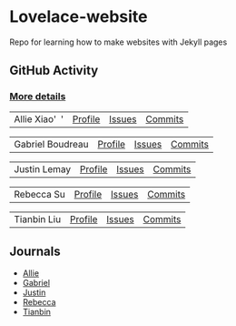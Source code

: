 # Lovelace-website
Repo for learning how to make websites with Jekyll pages

## GitHub Activity
### <a href="https://github.com/TheRadRabbidRabbit/Team-Lovelace" target="_blank">More details</a>
<table>
  <tr>
    <td>Allie Xiao' '      </td>
    <td><a href="https://github.com/xiaoa0" target="_blank">Profile</a></td>
    <td><a href="https://github.com/TheRadRabbidRabbit/Team-Lovelace/issues/assigned/xiaoa0" target="_blank">Issues</a></td>
    <td><a href="https://github.com/TheRadRabbidRabbit/Team-Lovelace/commits?author=xiaoa0" target="_blank">Commits</a></td>  
  </tr>
</table>
<table>
  <tr>
    <td>Gabriel Boudreau</td>
    <td><a href="https://github.com/Gabrielboudreau" target="_blank">Profile</a></td>
    <td><a href="https://github.com/TheRadRabbidRabbit/Team-Lovelace/issues/assigned/Gabrielboudreau" target="_blank">Issues</a></td>
    <td><a href="https://github.com/TheRadRabbidRabbit/Team-Lovelace/commits?author=Gabrielboudreau" target="_blank">Commits</a></td>  
  </tr>
</table>
<table>
  <tr>
    <td>Justin Lemay    </td>
    <td><a href="https://github.com/TheRadRabbidRabbit" target="_blank">Profile</a></td>
    <td><a href="https://github.com/TheRadRabbidRabbit/Team-Lovelace/issues/assigned/TheRadRabbidRabbit" target="_blank">Issues</a></td>
    <td><a href="https://github.com/TheRadRabbidRabbit/Team-Lovelace/commits?author=TheRadRabbidRabbit" target="_blank">Commits</a></td>  
  </tr>
</table>
<table>
  <tr>
    <td>Rebecca Su      </td>
    <td><a href="https://github.com/Rebecca-123" target="_blank">Profile</a></td>
    <td><a href="https://github.com/TheRadRabbidRabbit/Team-Lovelace/issues/assigned/Rebecca-123" target="_blank">Issues</a></td>
    <td><a href="https://github.com/TheRadRabbidRabbit/Team-Lovelace/commits?author=Rebecca-123" target="_blank">Commits</a></td>  
  </tr>
</table>
<table>
  <tr>
    <td>Tianbin Liu     </td>
    <td><a href="https://github.com/TianbinLiu" target="_blank">Profile</a></td>
    <td><a href="https://github.com/TheRadRabbidRabbit/Team-Lovelace/issues/assigned/TianbinLiu" target="_blank">Issues</a></td>
    <td><a href="https://github.com/TheRadRabbidRabbit/Team-Lovelace/commits?author=TianbinLiu" target="_blank">Commits</a></td>  
  </tr>
</table>


## Journals
- [Allie](https://docs.google.com/document/d/1nq3-OJlw7ZGxw-4uEVVfOaJVHPAkBP655eeFVQC-eKY/edit?usp=sharing)
- [Gabriel](https://docs.google.com/document/d/14g0EL3t9ETuV1lztLyBrkC-HJE5YgoFDMPx3iTwfzuA/edit?usp=sharing)
- [Justin](https://docs.google.com/document/d/1AHQbhVttdKFzQNvInH9uTS2ny8JK_y53F66dNiTZVQQ/edit?usp=sharing)
- [Rebecca](https://github.com/Rebecca-123/csp_journal)
- [Tianbin](https://docs.google.com/document/d/1JVrCCc76Q3gFnsQgK4DfJZuFwhvPvr10pgzCrD9bI1A/edit?usp=sharing)
